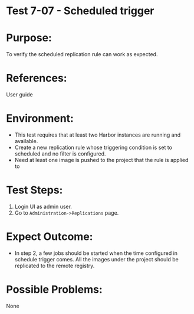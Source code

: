 Test 7-07 - Scheduled trigger
=======

# Purpose:

To verify the scheduled replication rule can work as expected.

# References:
User guide

# Environment:

* This test requires that at least two Harbor instances are running and available.
* Create a new replication rule whose triggering condition is set to scheduled and no filter is configured.
* Need at least one image is pushed to the project that the rule is applied to

# Test Steps:

1. Login UI as admin user.
2. Go to `Administration->Replications` page.

# Expect Outcome:

* In step 2, a few jobs should be started when the time configured in schedule trigger comes. All the images under the project should be replicated to the remote registry.

# Possible Problems:
None
